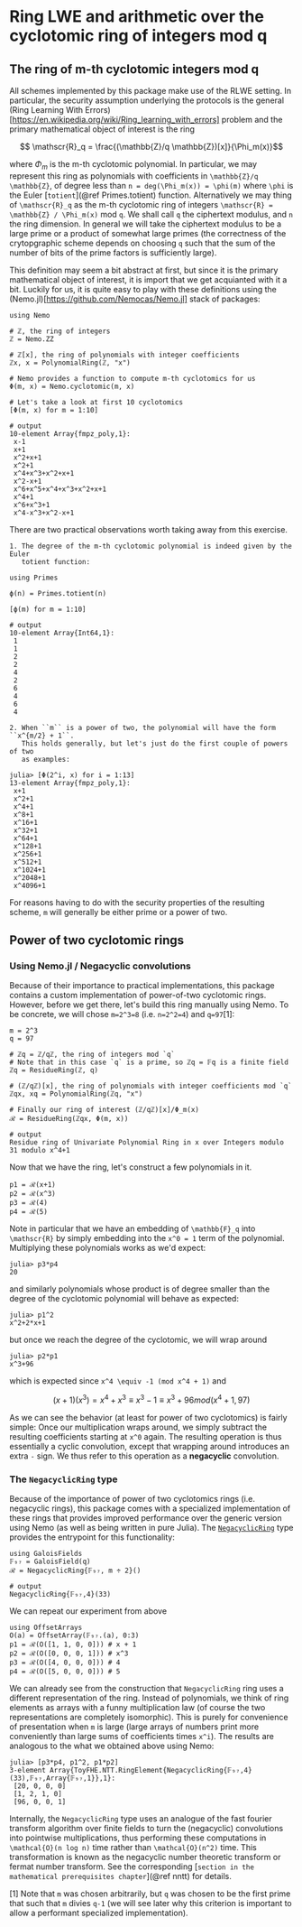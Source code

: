 # Ring LWE and arithmetic over the cyclotomic ring of integers mod q

## The ring of m-th cyclotomic integers mod q

All schemes implemented by this package make use of the RLWE setting.
In particular, the security assumption underlying the protocols is the general
(Ring Learning With Errors)[https://en.wikipedia.org/wiki/Ring_learning_with_errors]
problem and the primary mathematical object of interest is the ring

```math
    \mathscr{R}_q = \frac{(\mathbb{Z}/q \mathbb{Z})[x]}{\Phi_m(x)}
```

where $\Phi_m$ is the m-th cyclotomic polynomial. In particular, we may represent
this ring as polynomials with coefficients in ``\mathbb{Z}/q \mathbb{Z}``, of
degree less than ``n = deg(\Phi_m(x)) = \phi(m)`` where ``\phi`` is the Euler [`totient`](@ref Primes.totient) function. Alternatively we may thing of `\mathscr{R}_q` as the
m-th cyclotomic ring of integers ``\mathscr{R} = \mathbb{Z} / \Phi_m(x)`` mod ``q``.
We shall call ``q`` the ciphertext modulus, and ``n`` the ring dimension. In
general we will take the ciphertext modulus to be a large prime or a product of
somewhat large primes (the correctness of the crytopgraphic scheme depends on
choosing `q` such that the sum of the number of bits of the prime factors is
sufficiently large).

This definition may seem a bit abstract at first, but since it is the primary
mathematical object of interest, it is import that we get acquianted with it a
bit. Luckily for us, it is quite easy to play with these definitions using
the (Nemo.jl)[https://github.com/Nemocas/Nemo.jl] stack of packages:

```jldoctest
using Nemo

# ℤ, the ring of integers
ℤ = Nemo.ZZ

# ℤ[x], the ring of polynomials with integer coefficients
ℤx, x = PolynomialRing(ℤ, "x")

# Nemo provides a function to compute m-th cyclotomics for us
Φ(m, x) = Nemo.cyclotomic(m, x)

# Let's take a look at first 10 cyclotomics
[Φ(m, x) for m = 1:10]

# output
10-element Array{fmpz_poly,1}:
 x-1
 x+1
 x^2+x+1
 x^2+1
 x^4+x^3+x^2+x+1
 x^2-x+1
 x^6+x^5+x^4+x^3+x^2+x+1
 x^4+1
 x^6+x^3+1
 x^4-x^3+x^2-x+1
```

There are two practical observations worth taking away from this exercise.

    1. The degree of the m-th cyclotomic polynomial is indeed given by the Euler
       totient function:

```jldoctest
using Primes

ϕ(n) = Primes.totient(n)

[ϕ(m) for m = 1:10]

# output
10-element Array{Int64,1}:
 1
 1
 2
 2
 4
 2
 6
 4
 6
 4
```

    2. When ``m`` is a power of two, the polynomial will have the form ``x^{m/2} + 1``.
       This holds generally, but let's just do the first couple of powers of two
       as examples:

```jldoctest
julia> [Φ(2^i, x) for i = 1:13]
13-element Array{fmpz_poly,1}:
 x+1
 x^2+1
 x^4+1
 x^8+1
 x^16+1
 x^32+1
 x^64+1
 x^128+1
 x^256+1
 x^512+1
 x^1024+1
 x^2048+1
 x^4096+1
```

For reasons having to do with the security properties of the resulting scheme,
`m` will generally be either prime or a power of two.

## Power of two cyclotomic rings

### Using Nemo.jl / Negacyclic convolutions
Because of their importance to practical implementations, this package contains
a custom implementation of power-of-two cyclotomic rings. However, before we get
there, let's build this ring manually using Nemo. To be concrete, we will chose
`m=2^3=8` (i.e. `n=2^2=4`) and `q=97`[1]:

```jldoctest
m = 2^3
q = 97

# ℤq = ℤ/qℤ, the ring of integers mod `q`
# Note that in this case `q` is a prime, so ℤq = 𝔽q is a finite field
ℤq = ResidueRing(ℤ, q)

# (ℤ/qℤ)[x], the ring of polynomials with integer coefficients mod `q`
ℤqx, xq = PolynomialRing(ℤq, "x")

# Finally our ring of interest (ℤ/qℤ)[x]/Φ_m(x)
ℛ = ResidueRing(ℤqx, Φ(m, x))

# output
Residue ring of Univariate Polynomial Ring in x over Integers modulo 31 modulo x^4+1
```

Now that we have the ring, let's construct a few polynomials in it.
```jldoctest
p1 = ℛ(x+1)
p2 = ℛ(x^3)
p3 = ℛ(4)
p4 = ℛ(5)
```

Note in particular that we have an embedding of ``\mathbb{F}_q`` into ``\mathscr{R}``
by simply embedding into the `x^0 = 1` term of the polynomial. Multiplying these
polynomials works as we'd expect:
```jldoctest
julia> p3*p4
20
```

and similarly polynomials whose product is of degree smaller than the degree of
the cyclotomic polynomial will behave as expected:
```jldoctest
julia> p1^2
x^2+2*x+1
```

but once we reach the degree of the cyclotomic, we will wrap around
```jldoctest
julia> p2*p1
x^3+96
```

which is expected since ``x^4 \equiv -1 (mod x^4 + 1)`` and
```math
(x+1)(x^3) = x^4 + x^3 \equiv x^3 - 1 \equiv x^3 + 96 mod (x^4 + 1, 97)
```

As we can see the behavior (at least for power of two cyclotomics) is fairly
simple: Once our multiplication wraps around, we simply subtract the resulting
coefficients starting at `x^0` again. The resulting operation is thus essentially
a cyclic convolution, except that wrapping around introduces an extra `-` sign.
We thus refer to this operation as a **negacyclic** convolution.

### The `NegacyclicRing` type

Because of the importance of power of two cyclotomics rings (i.e. negacyclic rings),
this package comes with a specialized implementation of these rings that provides
improved performance over the generic version using Nemo (as well as being written
in pure Julia). The [`NegacyclicRing`](@ref) type provides the entrypoint for
this functionality:

```
using GaloisFields
𝔽₉₇ = GaloisField(q)
ℛ = NegacyclicRing{𝔽₉₇, m ÷ 2}()

# output
NegacyclicRing{𝔽₉₇,4}(33)
```

We can repeat our experiment from above
```jldoctest
using OffsetArrays
O(a) = OffsetArray(𝔽₉₇.(a), 0:3)
p1 = ℛ(O([1, 1, 0, 0])) # x + 1
p2 = ℛ(O([0, 0, 0, 1])) # x^3
p3 = ℛ(O([4, 0, 0, 0])) # 4
p4 = ℛ(O([5, 0, 0, 0])) # 5
```

We can already see from the construction that `NegacyclicRing` ring uses a
different representation of the ring. Instead of polynomials, we think of ring
elements as arrays with a funny multiplication law (of course the two
representations are completely isomorphic). This is purely for convenience of
presentation when `m` is large (large arrays of numbers print more conveniently
than large sums of coefficients times ``x^i``). The results are analogous to
the what we obtained above using Nemo:
```jldoctest
julia> [p3*p4, p1^2, p1*p2]
3-element Array{ToyFHE.NTT.RingElement{NegacyclicRing{𝔽₉₇,4}(33),𝔽₉₇,Array{𝔽₉₇,1}},1}:
 [20, 0, 0, 0]
 [1, 2, 1, 0]
 [96, 0, 0, 1]
```

Internally, the `NegacyclicRing` type uses an analogue of the fast fourier transform
algorithm over finite fields to turn the (negacyclic) convolutions into pointwise
multiplications, thus performing these computations in `\mathcal{O}(n log n)` time
rather than `\mathcal{O}(n^2)` time. This transformation is known as the
negacyclic number theoretic transform or fermat number transform. See the corresponding [`section in the mathematical prerequisites chapter`](@ref nntt) for details.

[1] Note that `m` was chosen arbitrarily, but
`q` was chosen to be the first prime that such that `m` divies `q-1` (we will
see later why this criterion is important to allow a performant specialized
implementation).
